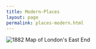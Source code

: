 ```yaml
---
title: Modern-Places
layout: page
permalink: places-modern.html
---
```


<style>
img {
     max-width: 100%;
     height: auto;
}

</style>

<div class=img>
<img src="objects/east-end-1882.jpg"
     alt="1882 Map of London's East End"
     style="float: left; margin-right: 10px; padding-bottom:20px;" />  
</div>

&nbsp;